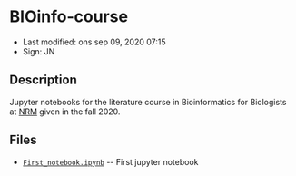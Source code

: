 # BIOinfo-course

- Last modified: ons sep 09, 2020  07:15
- Sign: JN

## Description

Jupyter notebooks for the literature course in Bioinformatics for Biologists at
[NRM](https://www.nrm.se/) given in the fall 2020.


## Files

- [`First_notebook.ipynb`](First_notebook.ipynb) -- First jupyter notebook

